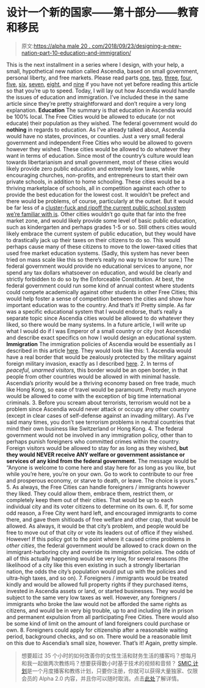 # 设计一个新的国家——第十部分——教育和移民

> 原文:[https://alpha male 20 . com/2018/09/23/designing-a-new-nation-part-10-education-and-immigration/](https://alphamale20.com/2018/09/23/designing-a-new-nation-part-10-education-and-immigration/)

This is the next installment in a series where I design, with your help, a small, hypothetical new nation called Ascendia, based on small government, personal liberty, and free markets. Please read parts [one](https://calebjonesblog.com/designing-new-nation-part-1/), [two](https://calebjonesblog.com/designing-new-nation-part-2-government/), [three](https://calebjonesblog.com/designing-a-new-nation-part-3-taxes/), [four](https://calebjonesblog.com/designing-new-nation-part-4-foreign-policy/), [five](https://calebjonesblog.com/designing-a-new-nation-part-5-the-military/), [six](https://calebjonesblog.com/designing-a-new-nation-part-6-monetary-policy/), [seven](https://calebjonesblog.com/designing-a-new-nation-part-6-legal-system/), [eight](https://calebjonesblog.com/designing-a-new-nation-part-8-welfare-and-health-care/), and [nine](https://calebjonesblog.com/designing-a-new-nation-part-9-regulation/) if you have not yet before reading this article so that you’re up to speed.
Today, I will lay out how Ascendia would handle the issues of education and immigration. I’ve included these in the same article since they’re pretty straightforward and don’t require a very long explanation.
**Education**
The summary is that education in Ascendia would be 100% local. The Free Cities would be allowed to educate (or not educate) their population as they wished. The federal government would do **nothing** in regards to education.
As I’ve already talked about, Ascendia would have no states, provinces, or counties. Just a very small federal government and independent Free Cities who would be allowed to govern however they wished. These cities would be allowed to do whatever they want in terms of education.
Since most of the country’s culture would lean towards libertarianism and small government, most of these cities would likely provide zero public education and extremely low taxes, while encouraging churches, non-profits, and entrepreneurs to start their own private schools, in addition to home schooling. These cities would be a thriving marketplace of schools, all in competition against each other to provide the best education for the lowest cost. It wouldn’t be prefect and there would be problems, of course, particularly at the outset. But it would be far less of a [cluster-fuck and ripoff the current public school system we’re familiar with is](https://calebjonesblog.com/female-teachers-give-male-students-lower-grades-education-sucks/).
Other cities wouldn’t go quite that far into the free market zone, and would likely provide some level of basic public education, such as kindergarten and perhaps grades 1-5 or so.
Still others cities would likely embrace the current system of public education, but they would have to drastically jack up their taxes on their citizens to do so. This would perhaps cause many of these citizens to move to the lower-taxed cities that used free market education systems. (Sadly, this system has never been tried on mass scale like this so there’s really no way to know for sure.)
The federal government would provide no educational services to anyone, nor spend any tax dollars whatsoever on education, and would be clearly and strictly forbidden to do so by the Enforceable Constitution. At best, the federal government could run some kind of annual contest where students could compete academically against other students in other Free Cities; this would help foster a sense of competition between the cities and show how important education was to the country.
And that’s it! Pretty simple. As far was a specific educational system that I would endorse, that’s really a separate topic since Ascendia cities would be allowed to do whatever they liked, so there would be many systems. In a future article, I will write up what I would do if I was Emperor of a small country or city (not Ascendia) and describe exact specifics on how I would design an educational system.
**Immigration**
The immigration policies of Ascendia would be essentially as I described in this article [here](https://calebjonesblog.com/immigration/). They would look like this:
1\. Ascendia would have a real border that would be zealously protected by the military against foreign military invasion, exactly as I described [here](https://calebjonesblog.com/designing-a-new-nation-part-5-the-military/).
2\. In terms of *peaceful, unarmed visitors,* this border would be an open border, in that people from other countries would be allowed in with minimal hassle. Ascendia’s priority would be a thriving economy based on free trade, much like Hong Kong, so ease of travel would be paramount. Pretty much anyone would be allowed to come with the exception of big time international criminals.
3\. Before you scream about terrorists, terrorism would not be a problem since Ascendia would never attack or occupy any other country (except in clear cases of self-defense against an invading military). As I’ve said many times, you don’t see terrorism problems in neutral countries that mind their own business like Switzerland or Hong Kong.
4\. The federal government would not be involved in any immigration policy, other than to perhaps punish foreigners who committed crimes within the country. Foreign visitors would be allowed to stay for as long as they wished, **but they would NEVER receive ANY welfare or government assistance or services of any kind from the federal government.** The message would be “Anyone is welcome to come here and stay here for as long as you like, but while you’re here, you’re on your own. Go to work to contribute to our free and prosperous economy, or starve to death, or leave. The choice is yours.”
5\. As always, the Free Cities can handle foreigners / immigrants however they liked. They could allow them, embrace them, restrict them, or completely keep them out of their cities. That would be up to each individual city and its voter citizens to determine on its own.
6\. If, for some odd reason, a Free City went hard left, and encouraged immigrants to come there, and gave them shitloads of free welfare and other crap, that would be allowed. As always, it would be that city’s problem, and people would be free to move out of that city or vote its leaders out of office if they wished. However! If this policy got to the point where it caused crime problems in *other cities*, the federal government *would* be allowed to crack down on the immigrant-harboring city and override its immigration policies. The odds of all of this actually happening would be very low, for several reasons (the likelihood of a city like this even existing in such a strongly libertarian nation, the odds the city’s population would put up with the policies and ultra-high taxes, and so on).
7\. Foreigners / immigrants would be treated kindly and would be allowed full property rights if they purchased items, invested in Ascendia assets or land, or started businesses. They would be subject to the same very low taxes as well. However, any foreigners / immigrants who broke the law would not be afforded the same rights as citizens, and would be in very big trouble, up to and including life in prison and permanent expulsion from all participating Free Cities. There would also be some kind of limit on the amount of land foreigners could purchase or own.
8\. Foreigners could apply for citizenship after a reasonable waiting period, background checks, and so on. There would be a reasonable limit on this due to Ascendia’s small size, however.
That’s it! Again, pretty simple.

> 想要超过 35 个小时的如何改善你的女性生活和财务生活的播客吗？想每月和我一起做两次教练吗？想要获得数小时基于技术的视频和音频？ [SMIC 计划](https://alphamale20.kartra.com/page/vIL17)是一个月度播客和教练计划，只要你注册，你就可以获得大量独家、仅限会员的 Alpha 2.0 内容，并且你可以随时取消。点击[此处](https://alphamale20.kartra.com/page/vIL17)了解详情。